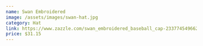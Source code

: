 ```yaml
---
name: Swan Embroidered
image: /assets/images/swan-hat.jpg
category: Hat
link: https://www.zazzle.com/swan_embroidered_baseball_cap-233774549662304416
price: $31.15
---
```


